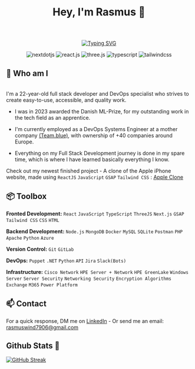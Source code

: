 # <p align="center"> Hey, I'm Rasmus 👋 </p>
<br>

<p align="center"> 
 <a href="https://git.io/typing-svg"><img src="https://readme-typing-svg.demolab.com?font=Fira+Code&pause=1000&color=40CF8E&random=false&width=465&lines=Self+Taught+Full+Stack+Web+Developer.;Infrastructure+DevOps+Systems+Engineer." alt="Typing SVG" /></a>
</p>

<div align="center">
    <img src="https://img.shields.io/badge/-Next_JS-black?style=for-the-badge&logoColor=white&logo=nextdotjs&color=000000" alt="nextdotjs" />
    <img src="https://img.shields.io/badge/-React_JS-black?style=for-the-badge&logoColor=white&logo=react&color=61DAFB" alt="react.js" />
    <img src="https://img.shields.io/badge/-Three_JS-black?style=for-the-badge&logoColor=white&logo=threedotjs&color=000000" alt="three.js" />
    <img src="https://img.shields.io/badge/-TypeScript-black?style=for-the-badge&logoColor=white&logo=typescript&color=3178C6" alt="typescript" />
    <img src="https://img.shields.io/badge/-Tailwind_CSS-black?style=for-the-badge&logoColor=white&logo=tailwindcss&color=06B6D4" alt="tailwindcss" />
 
  </div>



## 🙌 Who am I
<br>
I'm a 22-year-old full stack developer and DevOps specialist who strives to create easy-to-use, accessible, and quality work.

 - I was in 2023 awarded the Danish ML-Prize, for my outstanding work in the tech field as an apprentice.

 - I'm currently employed as a DevOps Systems Engineer at a mother company [(Team.blue)](Team.blue), with ownership of +40 companies around Europe.

 - Everything on my Full Stack Development journey is done in my spare time, which is where I have learned basically everything I know.

Check out my newest finished project - A clone of the Apple iPhone website, made using `ReactJS` `JavaScript` `GSAP` `Tailwind CSS` : [Apple Clone](http://apple-clone.octih.com)

## 📦 Toolbox
 
 **Fronted Development:** `React` `JavaScript` `TypeScript` `ThreeJS` `Next.js` `GSAP` `Tailwind CSS` `CSS` `HTML`

 **Backend Development:** `Node.js` `MongoDB` `Docker` `MySQL` `SQLite` `Postman` `PHP` `Apache` `Python` `Azure` </p>

 **Version Control:** `Git` `GitLab`

 **DevOps:** `Puppet` `.NET` `Python` `API` `Jira` `Slack(Bots)`

 **Infrastructure:** `Cisco Network` `HPE Server + Network` `HPE GreenLake` `Windows Server` `Server Security` `Networking Security` `Encryption Algorithms` `Exchange` `M365` `Power Platform`


## 📫 Contact

 For a quick response, DM me on [LinkedIn](https://www.linkedin.com/in/rasmus-wind/) - Or send me an email: rasmuswind7906@gmail.com

## Github Stats 💙

[![GitHub Streak](https://streak-stats.demolab.com/?user=rasmuswind-ai)](https://git.io/streak-stats)
